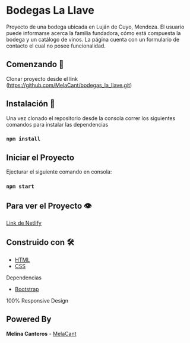 # Bodegas La Llave

Proyecto de una bodega ubicada en Luján de Cuyo, Mendoza.
El usuario puede informarse acerca la familia fundadora, cómo está compuesta la bodega y un catálogo de vinos.
La página cuenta con un formulario de contacto el cual no posee funcionalidad.

## Comenzando 🚀

Clonar proyecto desde el link (https://github.com/MelaCant/bodegas_la_llave.git)

## Instalación 🔧

Una vez clonado el repositorio desde la consola correr los siguientes comandos para instalar las dependencias

### `npm install`

## Iniciar el Proyecto

Ejecturar el siguiente comando en consola:

### `npm start`

## Para ver el Proyecto :eye:

[Link de Netlify](https://bodegaslallave.netlify.app/)

## Construido con 🛠️

- [HTML](https://html.com/)
- [CSS](https://html.com/)

Dependencias

- [Bootstrap](https://react-bootstrap.github.io/)

100% Responsive Design

## Powered By

**Melina Canteros** - [MelaCant](https://github.com/MelaCant)

